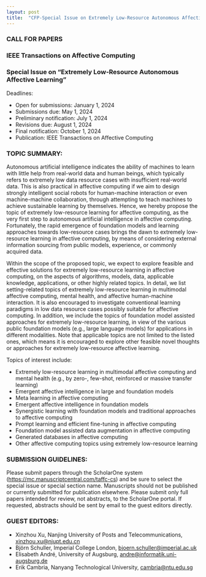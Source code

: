 ```yaml
---
layout: post
title:  "CFP-Special Issue on Extremely Low-Resource Autonomous Affective Learning"
---
```


### CALL FOR PAPERS
### IEEE Transactions on Affective Computing

### Special Issue on “Extremely Low-Resource Autonomous Affective Learning”

 
Deadlines:

- Open for submissions: January 1, 2024
- Submissions due: May 1, 2024
- Preliminary notification: July	1, 2024
- Revisions due: August 1, 2024       
- Final notification: October 1, 2024	 
- Publication: IEEE Transactions on Affective Computing

 
### TOPIC SUMMARY:

Autonomous artificial intelligence indicates the ability of machines to learn with little help from real-world data and human beings, which typically refers to extremely low data resource cases with insufficient real-world data. This is also practical in affective computing if we aim to design strongly intelligent social robots for human-machine interaction or even machine-machine collaboration, through attempting to teach machines to achieve sustainable learning by themselves. Hence, we hereby propose the topic of extremely low-resource learning for affective computing, as the very first step to autonomous artificial intelligence in affective computing. Fortunately, the rapid emergence of foundation models and learning approaches towards low-resource cases brings the dawn to extremely low-resource learning in affective computing, by means of considering external information sourcing from public models, experience, or commonly acquired data. 

Within the scope of the proposed topic, we expect to explore feasible and effective solutions for extremely low-resource learning in affective computing, on the aspects of algorithms, models, data, applicable knowledge, applications, or other highly related topics. In detail, we list setting-related topics of extremely low-resource learning in multimodal affective computing, mental health, and affective human-machine interaction. It is also encouraged to investigate conventional learning paradigms in low data resource cases possibly suitable for affective computing. In addition, we include the topics of foundation model assisted approaches for extremely low-resource learning, in view of the various public foundation models (e.g., large language models) for applications in different modalities. Note that applicable topics are not limited to the listed ones, which means it is encouraged to explore other feasible novel thoughts or approaches for extremely low-resource affective learning. 

Topics of interest include:

- Extremely low-resource learning in multimodal affective computing and mental health (e.g., by zero-, few-shot, reinforced or massive transfer learning)
- Emergent affective intelligence in large and foundation models
- Meta learning in affective computing
- Emergent affective intelligence in foundation models
- Synergistic learning with foundation models and traditional approaches to affective computing
- Prompt learning and efficient fine-tuning in affective computing
- Foundation model assisted data augmentation in affective computing
- Generated databases in affective computing
- Other affective computing topics using extremely low-resource learning

 
### SUBMISSION GUIDELINES:

Please submit papers through the ScholarOne system (https://mc.manuscriptcentral.com/taffc-cs) and be sure to select the special issue or special section name. Manuscripts should not be published or currently submitted for publication elsewhere. Please submit only full papers intended for review, not abstracts, to the ScholarOne portal. If requested, abstracts should be sent by email to the guest editors directly.

 
### GUEST EDITORS:

- Xinzhou Xu, Nanjing University of Posts and Telecommunications, xinzhou.xu@njupt.edu.cn
- Björn Schuller, Imperial College London, bjoern.schuller@imperial.ac.uk
- Elisabeth André, University of Augsburg, andre@informatik.uni-augsburg.de
- Erik Cambria, Nanyang Technological University, cambria@ntu.edu.sg

